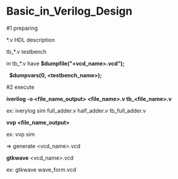 # Basic\_in\_Verilog\_Design



\#1 preparing

\*.v 	 	HDL description 

tb\_\*.v		testbench

in tb\_\*.v have 	**$dumpfile("<vcd\_name>.vcd");**

&nbsp;               **$dumpvars(0, <testbench\_name>);**

\#2 execute

**iverilog -o <file\_name\_output> <file\_name>.v tb\_<file\_name>.v**

ex: iverylog sim full\_adder.v half\_adder.v tb\_full\_adder.v



**vvp <file\_name\_output>**

ex: vvp sim

=> generate <vcd\_name>.vcd

**gtkwave** <vcd\_name>.vcd

ex: gtkwave wave\_form.vcd


